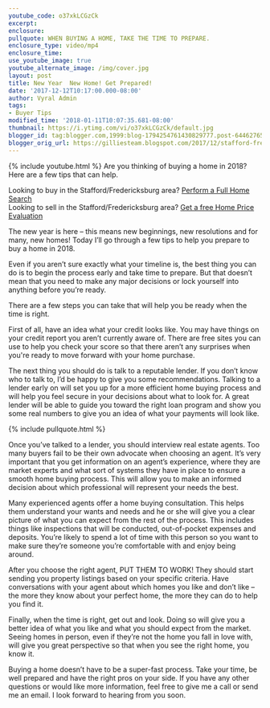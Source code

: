 ```yaml
---
youtube_code: o37xkLCGzCk
excerpt:
enclosure:
pullquote: WHEN BUYING A HOME, TAKE THE TIME TO PREPARE.
enclosure_type: video/mp4
enclosure_time:
use_youtube_image: true
youtube_alternate_image: /img/cover.jpg
layout: post
title: New Year  New Home! Get Prepared!
date: '2017-12-12T10:17:00.000-08:00'
author: Vyral Admin
tags:
- Buyer Tips
modified_time: '2018-01-11T10:07:35.681-08:00'
thumbnail: https://i.ytimg.com/vi/o37xkLCGzCk/default.jpg
blogger_id: tag:blogger.com,1999:blog-1794254761430829777.post-6446276522537355492
blogger_orig_url: https://gilliesteam.blogspot.com/2017/12/stafford-fredericksburg-real-estate-agent-are-you-starting-a-home-search-in-2018.html
---
```

{% include youtube.html %}
Are you thinking of buying a home in 2018? Here are a few tips that can help.

<div class="post-cta">
Looking to buy in the Stafford/Fredericksburg area? <a href="http://www.staffordfredericksburghomesearch.com/search/" target="_blank">Perform a Full Home Search</a><br>
Looking to sell in the Stafford/Fredericksburg area? <a href="http://www.staffordfredericksburghomesearch.com/homevalue/StaffordVA" target="_blank">Get a free Home Price Evaluation</a>
</div>

The new year is here – this means new beginnings, new resolutions and for many, new homes!  Today I’ll go through a few tips to help you prepare to buy a home in 2018.

Even if you aren’t sure exactly what your timeline is, the best thing you can do is to begin the process early and take time to prepare. But that doesn’t mean that you need to make any major decisions or lock yourself into anything before you’re ready.

There are a few steps you can take that will help you be ready when the time is right.

First of all, have an idea what your credit looks like. You may have things on your credit report you aren’t currently aware of. There are free sites you can use to help you check your score so that there aren’t any surprises when you're ready to move forward with your home purchase.

The next thing you should do is talk to a reputable lender. If you don’t know who to talk to, I’d be happy to give you some recommendations. Talking to a lender early on will set you up for a more efficient home buying process and will help you feel secure in your decisions about what to look for. A great lender will be able to guide you toward the right loan program and show you some real numbers to give you an idea of what your payments will look like.

{% include pullquote.html %}

Once you’ve talked to a lender, you should interview real estate agents. Too many buyers fail to be their own advocate when choosing an agent. It’s very important that you get information on an agent’s experience, where they are market experts and what sort of systems they have in place to ensure a smooth home buying process.  This will allow you to make an informed decision about which professional will represent your needs the best.

Many experienced agents offer a home buying consultation. This helps them understand your wants and needs and he or she will give you a clear picture of what you can expect from the rest of the process. This includes things like inspections that will be conducted, out-of-pocket expenses and deposits. You’re likely to spend a lot of time with this person so you want to make sure they’re someone you’re comfortable with and enjoy being around.   

After you choose the right agent, PUT THEM TO WORK!  They should start sending you property listings based on your specific criteria.  Have conversations with your agent about which homes you like and don’t like – the more they know about your perfect home, the more they can do to help you find it.

Finally, when the time is right, get out and look. Doing so will give you a better idea of what you like and what you should expect from the market. Seeing homes in person, even if they’re not the home you fall in love with, will give you great perspective so that when you see the right home, you know it.

Buying a home doesn’t have to be a super-fast process. Take your time, be well prepared and have the right pros on your side. If you have any other questions or would like more information, feel free to give me a call or send me an email. I look forward to hearing from you soon.
